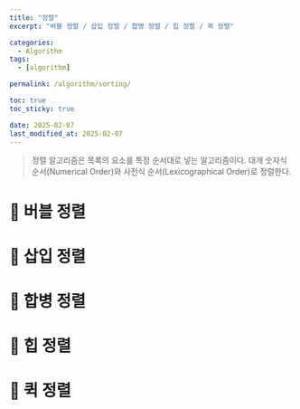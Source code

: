 ```yaml
---
title: "정렬"
excerpt: "버블 정렬 / 삽입 정렬 / 합병 정렬 / 힙 정렬 / 퀵 정렬"

categories:
  - Algorithm
tags:
  - [algorithm]

permalink: /algorithm/sorting/

toc: true
toc_sticky: true

date: 2025-02-07
last_modified_at: 2025-02-07
---
```


> 정렬 알고리즘은 목록의 요소를 특정 순서대로 넣는 알고리즘이다. 대개 숫자식 순서(Numerical Order)와 사전식 순서(Lexicographical Order)로 정렬한다.



# 🦥 버블 정렬



# 🦥 삽입 정렬



# 🦥 합병 정렬



# 🦥 힙 정렬



# 🦥 퀵 정렬
